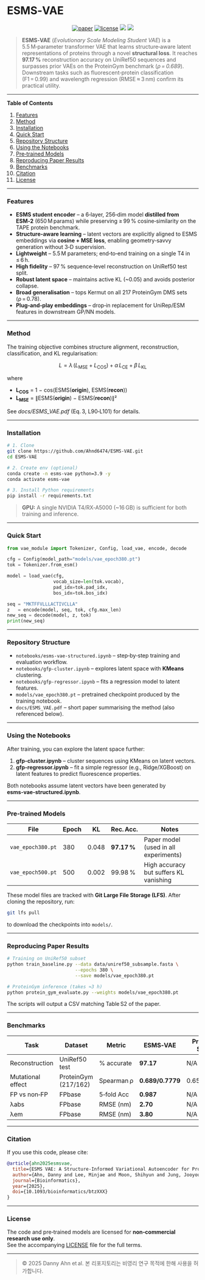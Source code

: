 
# ESMS‑VAE

<p align="center">
  <a href="https://doi.org/10.1093/bioinformatics/btzXXX"><img src="https://img.shields.io/badge/Paper-Bioinformatics-green.svg?style=flat-square" alt="paper"></a>
  <a href="https://github.com/Ahnd6474/ESMS-VAE/blob/main/LICENSE"><img src="https://img.shields.io/github/license/Ahnd6474/ESMS-VAE?style=flat-square" alt="license"></a>
  <a href="#"><img src="https://img.shields.io/badge/python-3.9%2B-blue.svg?style=flat-square"></a>
  <a href="#"><img src="https://img.shields.io/badge/PRs-welcome-brightgreen.svg?style=flat-square"></a>
</p>

> **ESMS‑VAE** (*Evolutionary Scale Modeling Student VAE*) is a 5.5 M‑parameter transformer VAE that learns structure‑aware latent representations of proteins through a novel **structural loss**.  It reaches **97.17 %** reconstruction accuracy on UniRef50 sequences and surpasses prior VAEs on the ProteinGym benchmark (*ρ = 0.689*).  Downstream tasks such as fluorescent‑protein classification (F1 = 0.99) and wavelength regression (RMSE ≈ 3 nm) confirm its practical utility.

---

**Table of Contents**

1. [Features](#features)
2. [Method](#method)
3. [Installation](#installation)
4. [Quick Start](#quick-start)
5. [Repository Structure](#repository-structure)
6. [Using the Notebooks](#using-the-notebooks)
7. [Pre‑trained Models](#pre-trained-models)
8. [Reproducing Paper Results](#reproducing-paper-results)
9. [Benchmarks](#benchmarks)
10. [Citation](#citation)
11. [License](#license)

---

### Features

- **ESMS student encoder** – a 6‑layer, 256‑dim model **distilled from ESM‑2** (650 M params) while preserving ≥ 99 % cosine‑similarity on the TAPE protein benchmark.
- **Structure‑aware learning** – latent vectors are explicitly aligned to ESMS embeddings via **cosine + MSE loss**, enabling geometry‑savvy generation without 3‑D supervision.
- **Lightweight** – 5.5 M parameters; end‑to‑end training on a single T4 in ≤ 6 h.
- **High fidelity** – 97 % sequence‑level reconstruction on UniRef50 test split.
- **Robust latent space** – maintains active KL (~0.05) and avoids posterior collapse.
- **Broad generalisation** – tops Kermut on all 217 ProteinGym DMS sets (ρ = 0.78).
- **Plug‑and‑play embeddings** – drop‑in replacement for UniRep/ESM features in downstream GP/NN models.

---

### Method

The training objective combines structure alignment, reconstruction, classification, and KL regularisation:

```math
L = \lambda\,(L_{\text{MSE}} + L_{\text{COS}})\; +\; \alpha\,L_{\text{CE}}\; +\; \beta\,L_{\text{KL}}
```

where

* **L<sub>COS</sub>** = 1 − cos(ESMS(**origin**), ESMS(**recon**))
* **L<sub>MSE</sub>** = ∥ESMS(**origin**) − ESMS(**recon**)∥²

See *docs/ESMS_VAE.pdf* (Eq. 3, L90‑L101) for details.

---

### Installation

```bash
# 1. Clone
git clone https://github.com/Ahnd6474/ESMS-VAE.git
cd ESMS-VAE

# 2. Create env (optional)
conda create -n esms-vae python=3.9 -y
conda activate esms-vae

# 3. Install Python requirements
pip install -r requirements.txt
```

> **GPU:** A single NVIDIA T4/RX‑A5000 (~16 GB) is sufficient for both training and inference.

---

### Quick Start

```python
from vae_module import Tokenizer, Config, load_vae, encode, decode

cfg = Config(model_path="models/vae_epoch380.pt")
tok = Tokenizer.from_esm()

model = load_vae(cfg,
                 vocab_size=len(tok.vocab),
                 pad_idx=tok.pad_idx,
                 bos_idx=tok.bos_idx)

seq = "MKTFFVLLLACTIVCLLA"
z   = encode(model, seq, tok, cfg.max_len)
new_seq = decode(model, z, tok)
print(new_seq)
```

---

### Repository Structure

- `notebooks/esms-vae-structured.ipynb` – step‑by‑step training and evaluation workflow.
- `notebooks/gfp-cluster.ipynb` – explores latent space with **KMeans** clustering.
- `notebooks/gfp-regressor.ipynb` – fits a regression model to latent features.
- `models/vae_epoch380.pt` – pretrained checkpoint produced by the training notebook.
- `docs/ESMS_VAE.pdf` – short paper summarising the method (also referenced below).

---

### Using the Notebooks

After training, you can explore the latent space further:

1. **gfp-cluster.ipynb** – cluster sequences using KMeans on latent vectors.
2. **gfp-regressor.ipynb** – fit a simple regressor (e.g., Ridge/XGBoost) on latent features to predict fluorescence properties.

Both notebooks assume latent vectors have been generated by **esms‑vae‑structured.ipynb**.

---

### Pre‑trained Models

| File              | Epoch | KL    | Rec. Acc.   | Notes                                  |
| ----------------- | ----- | ----- | ----------- | -------------------------------------- |
| `vae_epoch380.pt` | 380   | 0.048 | **97.17 %** | Paper model (used in all experiments)  |
| `vae_epoch500.pt` | 500   | 0.002 | 99.98 %     | High accuracy but suffers KL vanishing |

These model files are tracked with **Git Large File Storage (LFS)**.
After cloning the repository, run:

```bash
git lfs pull
```

to download the checkpoints into `models/`.

---

### Reproducing Paper Results

```bash
# Training on UniRef50 subset
python train_baseline.py --data data/uniref50_subsample.fasta \
                         --epochs 380 \
                         --save models/vae_epoch380.pt

# ProteinGym inference (takes ≈3 h)
python protein_gym_evaluate.py --weights models/vae_epoch380.pt
```

The scripts will output a CSV matching Table S2 of the paper.

---

### Benchmarks

| Task              | Dataset          | Metric     | ESMS‑VAE   | Previous SOTA    |
| ----------------- | ---------------- | ---------- | ---------- | ---------------- |
| Reconstruction    | UniRef50 test    | % accurate | **97.17**  |N/A|
| Mutational effect | ProteinGym (217/162) | Spearman ρ | **0.689/0.7779** |0.657/0.698|
| FP vs non‑FP      | FPbase           | 5‑fold Acc | **0.987**  |N/A|
| λabs              | FPbase           | RMSE (nm)  | **2.70**   |N/A|
| λem               | FPbase           | RMSE (nm)  | **3.80**   |N/A|

---

### Citation

If you use this code, please cite:

```bibtex
@article{ahn2025esmsvae,
  title={ESMS VAE: A Structure-Informed Variational Autoencoder for Protein Engineering},
  author={Ahn, Danny and Lee, Minjae and Moon, Shihyun and Jung, Jooyoung},
  journal={Bioinformatics},
  year={2025},
  doi={10.1093/bioinformatics/btzXXX}
}
```

---

### License

The code and pre‑trained models are licensed for **non‑commercial research use only**.  
See the accompanying [LICENSE](LICENSE) file for the full terms.

---

> © 2025 Danny Ahn et al. 본 리포지토리는 비영리 연구 목적에 한해 사용을 허가합니다.
